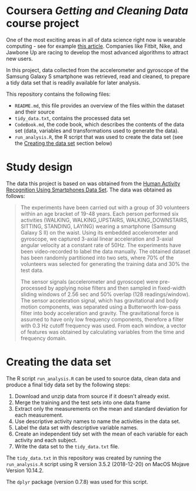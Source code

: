 # Coursera *Getting and Cleaning Data* course project

One of the most exciting areas in all of data science right now is wearable computing - see for example [this article](http://www.insideactivitytracking.com/data-science-activity-tracking-and-the-battle-for-the-worlds-top-sports-brand/). Companies like Fitbit, Nike, and Jawbone Up are racing to develop the most advanced algorithms to attract new users.

In this project, data collected from the accelerometer and gyroscope of the Samsung Galaxy S smartphone was retrieved, read and cleaned, to prepare a tidy data set that is readily available for later analysis.

This repository contains the following files:

- `README.md`, this file provides an overview of the files within the dataset and their source
- `tidy_data.txt`, contains the processed data set
- `CodeBook.md`, the code book, which describes the contents of the data set (data, variables and transformations used to generate the data).
- `run_analysis.R`, the R script that was used to create the data set (see the [Creating the data set](#creating-data-set) section below) 

# Study design <a name="study-design"></a>

The data this project is based on was obtained from the [Human Activity Recognition Using Smartphones Data Set](http://archive.ics.uci.edu/ml/datasets/Human+Activity+Recognition+Using+Smartphones#). The data was obtained as follows:

> The experiments have been carried out with a group of 30 volunteers within an age bracket of 19-48 years. Each person performed six activities (WALKING, WALKING\_UPSTAIRS, WALKING\_DOWNSTAIRS, SITTING, STANDING, LAYING) wearing a smartphone (Samsung Galaxy S II) on the waist. Using its embedded accelerometer and gyroscope, we captured 3-axial linear acceleration and 3-axial angular velocity at a constant rate of 50Hz. The experiments have been video-recorded to label the data manually. The obtained dataset has been randomly partitioned into two sets, where 70% of the volunteers was selected for generating the training data and 30% the test data.
> 
> The sensor signals (accelerometer and gyroscope) were pre-processed by applying noise filters and then sampled in fixed-width sliding windows of 2.56 sec and 50% overlap (128 readings/window). The sensor acceleration signal, which has gravitational and body motion components, was separated using a Butterworth low-pass filter into body acceleration and gravity. The gravitational force is assumed to have only low frequency components, therefore a filter with 0.3 Hz cutoff frequency was used. From each window, a vector of features was obtained by calculating variables from the time and frequency domain.

# Creating the data set <a name="creating-data-set"></a>

The R script `run_analysis.R` can be used to source data, clean data and produce a final tidy data set by the following steps:

1) Download and unzip data from source if it doesn't already exist.
2) Merge the training and the test sets into one data frame
3) Extract only the measurements on the mean and standard deviation for each measurement.
4) Use descriptive activity names to name the activities in the data set.
5) Label the data set with descriptive variable names.
6) Create an independent tidy set with the mean of each variable for each activity and each subject.
7) Write the data set to the `tidy_data.txt` file.

The `tidy_data.txt` in this repository was created by running the `run_analysis.R` script using R version 3.5.2 (2018-12-20) on MacOS Mojave Version 10.14.2.

The `dplyr` package (version 0.7.8) was used for this script.